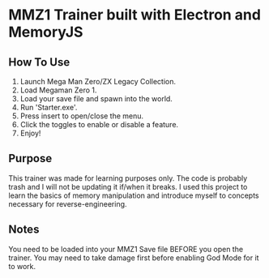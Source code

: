 # MMZ1 Trainer built with Electron and MemoryJS

## How To Use

1. Launch Mega Man Zero/ZX Legacy Collection.
2. Load Megaman Zero 1.
3. Load your save file and spawn into the world.
4. Run 'Starter.exe'.
5. Press insert to open/close the menu.
6. Click the toggles to enable or disable a feature.
7. Enjoy!

## Purpose

This trainer was made for learning purposes only. 
The code is probably trash and I will not be updating it if/when it breaks.
I used this project to learn the basics of memory manipulation and introduce myself to concepts necessary for reverse-engineering.

## Notes

You need to be loaded into your MMZ1 Save file BEFORE you open the trainer.
You may need to take damage first before enabling God Mode for it to work.